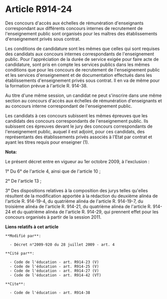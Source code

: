 # Article R914-24

Des concours d'accès aux échelles de rémunération d'enseignants correspondant aux différents concours internes de recrutement
de l'enseignement public sont organisés pour les maîtres des établissements d'enseignement privés sous contrat. 

Les conditions de candidature sont les mêmes que celles qui sont requises des candidats aux concours internes correspondants
de l'enseignement public. Pour l'appréciation de la durée de service exigée pour faire acte de candidature, sont pris en
compte les services publics dans les mêmes conditions que pour les concours de recrutement de l'enseignement public et les
services d'enseignement et de documentation effectués dans les établissements d'enseignement privés sous contrat. Il en va de
même pour la formation prévue à l'article R. 914-38. 

Au titre d'une même session, un candidat ne peut s'inscrire dans une même section au concours d'accès aux échelles de
rémunération d'enseignants et au concours interne correspondant de l'enseignement public. 

Les candidats à ces concours subissent les mêmes épreuves que les candidats des concours correspondants de l'enseignement
public. Ils subissent ces épreuves devant le jury des concours correspondants de l'enseignement public, auquel il est
adjoint, pour ces candidats, des représentants des établissements privés associés à l'Etat par contrat et ayant les titres
requis pour enseigner (1).

**Nota:**

Le présent décret entre en vigueur au 1er octobre 2009, à l'exclusion :

1° Du 6° de l'article 4, ainsi que de l'article 10 ;

2° De l'article 13 ;

3° Des dispositions relatives à la composition des jurys telles qu'elles résultent de la modification apportée à la rédaction
du deuxième alinéa de l'article R. 914-19-4, du quatrième alinéa de l'article R. 914-19-7, du troisième alinéa de l'article
R. 914-21, du quatrième alinéa de l'article R. 914-24 et du quatrième alinéa de l'article R. 914-29, qui prennent effet pour
les concours organisés à partir de la session 2011.

**Liens relatifs à cet article**

	**Modifié par**:

	  - Décret n°2009-920 du 28 juillet 2009 - art. 4

	**Cité par**:

	  - Code de l'éducation - art. R914-23 (V)
	  - Code de l'éducation - art. R914-25 (V)
	  - Code de l'éducation - art. R914-27 (V)
	  - Code de l'éducation - art. R914-42 (VT)

	**Cite**:

	  - Code de l'éducation - art. R914-38
